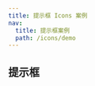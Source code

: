 ```yaml
---
title: 提示框 Icons 案例
nav:
  title: 提示框案例
  path: /icons/demo
---
```


## 提示框

<code src="../examples/tooltip.tsx"></code>
